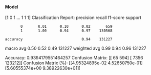 #### Model
[1 0 1 ... 1 1 1]
Classification Report:
              precision    recall  f1-score   support

           0       0.01      0.10      0.02       659
           1       1.00      0.94      0.97    130568

    accuracy                           0.94    131227
   macro avg       0.50      0.52      0.49    131227
weighted avg       0.99      0.94      0.96    131227

Accuracy: 0.9394179551464257
Confusion Matrix:
[[    65    594]
 [  7356 123212]]
Confusion Matrix (%):
[[4.95324895e-02 4.52650750e-01]
 [5.60555374e+00 9.38922630e+01]]
